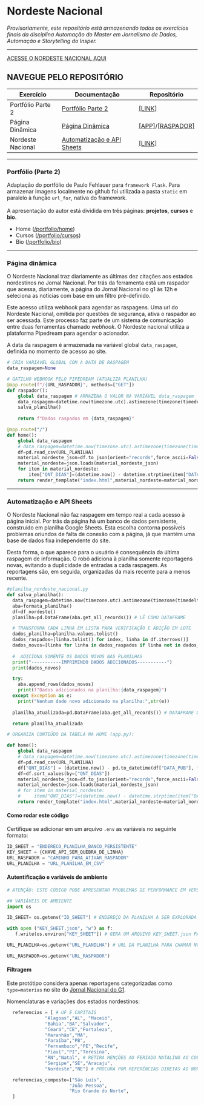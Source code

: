 # Nordeste Nacional
_Provisoriamente, este repositório está armazenando todos os exercícios finais da disciplina Automação do Master em Jornalismo de Dados, Automação e Storytelling do Insper._
<hr>

[ACESSE O NORDESTE NACIONAL AQUI](nordeste-nacional.onrender.com)

## **NAVEGUE PELO REPOSITÓRIO**
| **Exercício** | **Documentação** | **Repositório** |
------------|-------------- | --------- |
| Portfólio Parte 2 | [Portfólio Parte 2](https://github.com/cindydamasceno/nordestenacional/edit/main/README.md#p%C3%A1gina-din%C3%A2mica) | [[LINK]](https://github.com/cindydamasceno/nordestenacional/blob/main/app.py) |
| Página Dinâmica | [Página Dinâmica](https://github.com/cindydamasceno/nordestenacional/edit/main/README.md#p%C3%A1gina-din%C3%A2mica) | [[APP]](https://github.com/cindydamasceno/nordestenacional/blob/main/app.py)/[[RASPADOR]](https://github.com/cindydamasceno/nordestenacional/blob/main/nordeste_nacional.py) |
| Nordeste Nacional | [Automatização e API Sheets](https://github.com/cindydamasceno/nordestenacional/edit/main/README.md#p%C3%A1gina-din%C3%A2mica) | [[LINK]](https://github.com/cindydamasceno/nordestenacional/blob/main/planilha_nordeste_nacional.py) |

<hr>

### Portfólio (Parte 2)

Adaptação do portfólio de Paulo Fehlauer para `framework Flask`. Para armazenar imagens localmente no github foi utilizada a pasta `static` em paralelo à função `url_for`, nativa do framework. <br><br>
A apresentação do autor está dividida em três páginas: **projetos**, **cursos** e **bio**.
- Home ([/portfolio/home](https://nordeste-nacional.onrender.com/portfolio/home))
- Cursos ([/portfolio/cursos](https://nordeste-nacional.onrender.com/portfolio/cursos))
- Bio ([/portfolio/bio](https://nordeste-nacional.onrender.com/portfolio/bio))

<hr>
 
### Página dinâmica

O Nordeste Nacional traz diariamente as últimas dez citações aos estados nordestinos no Jornal Nacional. Por trás da ferramenta está um raspador que acessa, diariamente, a página do Jornal Nacional no g1 às 12h e seleciona as notícias com base em um filtro pré-definido. 

Este acesso utiliza webhook para agendar as raspagens. Uma url do Nordeste Nacional, omitida por questões de segurança, ativa o raspador ao ser acessada. Este processo faz parte de um sistema de comunicação entre duas ferramentas chamado _webhook_. O Nordeste nacional utiliza a plataforma Pipedream para agendar o acionador. 

A data da raspagem é armazenada na variável global `data_raspagem`, definida no momento de acesso ao site. 

```Python
# CRIA VARIÁVEL GLOBAL COM A DATA DE RASPAGEM
data_raspagem=None

# GATILHO WEBHOOK PELO PIPEDREAM (ATUALIZA PLANILHA)
@app.route(f"/{URL_RASPADOR}", methods=["GET"])
def raspador():
    global data_raspagem # ARMAZENA O VALOR NA VARIÁVEL data_raspagem 
    data_raspagem=datetime.now(timezone.utc).astimezone(timezone(timedelta(hours=-3))).strftime('%d/%m/%Y às %Hh%M')
    salva_planilha()
    
    return f"Dados raspados em {data_raspagem}"

@app.route("/")
def home():
    global data_raspagem
    # data_raspagem=datetime.now(timezone.utc).astimezone(timezone(timedelta(hours=-3))).strftime('%d/%m/%Y às %Hh%M')
    df=pd.read_csv(URL_PLANILHA)
    material_nordeste_json=df.to_json(orient="records",force_ascii=False,indent=4)
    material_nordeste=json.loads(material_nordeste_json)
    for item in material_nordeste:
        item["QNT_DIAS"]=(datetime.now() - datetime.strptime(item["DATA_PUB"], '%d/%m/%Y')).days
    return render_template("index.html",material_nordeste=material_nordeste,data_raspagem=data_raspagem)
```


<hr>

### Automatização e API Sheets

O Nordeste Nacional não faz raspagem em tempo real a cada acesso à página inicial. Por trás da página há um banco de dados persistente, construído em planilha Google Sheets. Esta escolha contorna possíveis problemas oriundos de falta de conexão com a página, já que mantém uma base de dados fixa independente do site. 

Desta forma, o que aparece para o usuário é consequência da última raspagem de informação. O robô adiciona à planilha somente reportagens novas, evitando a duplicidade de entradas a cada raspagem. As reportagens são, em seguida, organizadas da mais recente para a menos recente. 

```Python
#planilha_nordeste_nacional.py
def salva_planilha():
  data_raspagem=datetime.now(timezone.utc).astimezone(timezone(timedelta(hours=-3))).strftime('%d/%m/%Y às %Hh%M')
  aba=formata_planilha()
  df=df_nordeste()
  planilha=pd.DataFrame(aba.get_all_records()) # LÊ COMO DATAFRAME

  # TRANSFORMA CADA LINHA EM LISTA PARA VERIFICAÇÃO E ADIÇÃO EM LOTE
  dados_planilha=planilha.values.tolist()
  dados_raspados=[linha.tolist() for index, linha in df.iterrows()]
  dados_novos=[linha for linha in dados_raspados if linha not in dados_planilha]
  
  #  ADICIONA SOMENTE OS DADOS NOVOS NAS PLANILHAS
  print("-----------IMPRIMINDO DADOS ADICIONADOS-----------")
  print(dados_novos)

  try:
    aba.append_rows(dados_novos)
    print(f"Dados adicionados na planilha:{data_raspagem}")
  except Exception as e:
    print("Nenhum dado novo adicionado na planilha:",str(e))
  
  planilha_atualizada=pd.DataFrame(aba.get_all_records()) # DATAFRAME DA VERSÃO NOVA

  return planilha_atualizada

# ORGANIZA CONTEÚDO DA TABELA NA HOME (app.py):

def home():
    global data_raspagem
    # data_raspagem=datetime.now(timezone.utc).astimezone(timezone(timedelta(hours=-3))).strftime('%d/%m/%Y às %Hh%M')
    df=pd.read_csv(URL_PLANILHA)
    df["QNT_DIAS"] = (datetime.now() - pd.to_datetime(df["DATA_PUB"], format='%d/%m/%Y')).dt.days
    df=df.sort_values(by=["QNT_DIAS"])
    material_nordeste_json=df.to_json(orient="records",force_ascii=False,indent=4)
    material_nordeste=json.loads(material_nordeste_json)
    # for item in material_nordeste:
    #     item["QNT_DIAS"]=(datetime.now() - datetime.strptime(item["DATA_PUB"], '%d/%m/%Y')).days
    return render_template("index.html",material_nordeste=material_nordeste,data_raspagem=data_raspagem)

```

#### Como rodar este código

Certifique se adicionar em um arquivo `.env` as variáveis no seguinte formato:

```Python
ID_SHEET = "ENDERECO_PLANILHA_BANCO_PERSISTENTE"
KEY_SHEET = {CHAVE_API_SEM_QUEBRA_DE_LINHA}
URL_RASPADOR = "CAMINHO_PARA_ATIVAR_RASPADOR"
URL_PLANILHA = "URL_PLANILHA_EM_CSV"

```


#### Autentificação e variáveis de ambiente

```Python
# ATENÇÃO: ESTE CÓDIGO PODE APRESENTAR PROBLEMAS DE PERFORMANCE EM VERSÕES DO PYTHON SUPERIORES A 3.11.7

## VARIÁVEIS DE AMBIENTE
import os

ID_SHEET= os.getenv("ID_SHEET") # ENDEREÇO DA PLANILHA A SER EXPLORADA COMO BANCO PERSISTENTE

with open ("KEY_SHEET.json", "w") as f:
   f.write(os.environ["KEY_SHEET"]) # GERA UM ARQUIVO KEY_SHEET.json PARA SER ACHAMADO NO CÓDIGO

URL_PLANILHA=os.getenv("URL_PLANILHA") # URL DA PLANILHA PARA CHAMAR NO FRONT-END

URL_RASPADOR=os.getenv("URL_RASPADOR")

```

#### Filtragem 
Este protótipo considera apenas reportagens categorizadas como `type=materias` no site do [Jornal Nacional do G1](http://g1.globo.com/jornal-nacional/). 

Nomenclaturas e variações dos estados nordestinos: 
```Python
  referencias = [ # UF E CAPITAIS
              "Alagoas","AL", "Maceió",
              "Bahia","BA","Salvador",
              "Ceará","CE","Fortaleza",
              "Maranhão","MA",
              "Paraíba","PB",
              "Pernambuco","PE","Recife",
              "Piauí","PI","Teresina",
              "RN","Natal", # RETIRA MENÇÕES AO FERIADO NATALINO AO COLOCAR NATAL EM MAIÚSCULO
              "Sergipe","SE","Aracaju",
              "Nordeste","NE"] # PROCURA POR REFERÊNCIAS DIRETAS AO NORDESTE, TAMBÉM

  referencias_composto=["São Luís",
                       "João Pessoa",
                       "Rio Grande do Norte",
  ]

```
